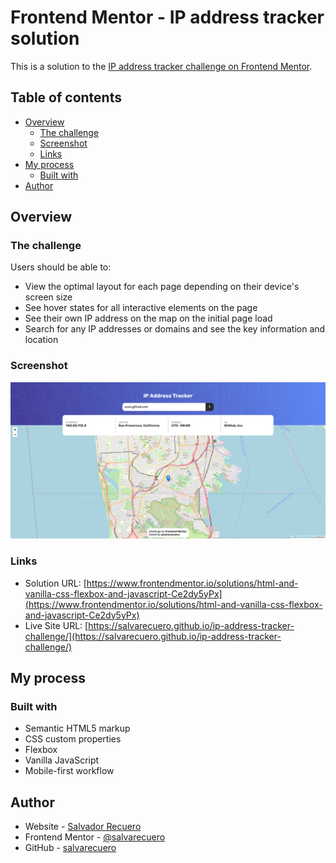 # Frontend Mentor - IP address tracker solution

This is a solution to the [IP address tracker challenge on Frontend Mentor](https://www.frontendmentor.io/challenges/ip-address-tracker-I8-0yYAH0).

## Table of contents

- [Overview](#overview)
  - [The challenge](#the-challenge)
  - [Screenshot](#screenshot)
  - [Links](#links)
- [My process](#my-process)
  - [Built with](#built-with)
- [Author](#author)

## Overview

### The challenge

Users should be able to:

- View the optimal layout for each page depending on their device's screen size
- See hover states for all interactive elements on the page
- See their own IP address on the map on the initial page load
- Search for any IP addresses or domains and see the key information and location

### Screenshot

![](./design/solution.png)

### Links

- Solution URL: [https://www.frontendmentor.io/solutions/html-and-vanilla-css-flexbox-and-javascript-Ce2dy5yPx](https://www.frontendmentor.io/solutions/html-and-vanilla-css-flexbox-and-javascript-Ce2dy5yPx)
- Live Site URL: [https://salvarecuero.github.io/ip-address-tracker-challenge/](https://salvarecuero.github.io/ip-address-tracker-challenge/)

## My process

### Built with

- Semantic HTML5 markup
- CSS custom properties
- Flexbox
- Vanilla JavaScript
- Mobile-first workflow

## Author

- Website - [Salvador Recuero](https://salvador.vercel.app/)
- Frontend Mentor - [@salvarecuero](https://www.frontendmentor.io/profile/salvarecuero)
- GitHub - [salvarecuero](https://github.com/salvarecuero)
